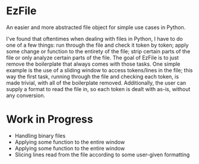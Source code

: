 # EzFile
An easier and more abstracted file object for simple use cases in Python.

I've found that oftentimes when dealing with files in Python, I have to do one of a few things: run through the file and check it token by token; apply some change or function to the entirety of the file; strip certain parts of the file or only analyze certain parts of the file. The goal of EzFile is to just remove the boilerplate that always comes with those tasks. One simple example is the use of a sliding window to access tokens/lines in the file; this way the first task, running through the file and checking each token, is made trivial, with all of the boilerplate removed. Additionally, the user can supply a format to read the file in, so each token is dealt with as-is, without any conversion.


# Work in Progress

* Handling binary files
* Applying some function to the entire window
* Applying some function to the entire window
* Slicing lines read from the file according to some user-given formatting
